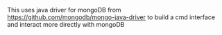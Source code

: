 This uses java driver for mongoDB from https://github.com/mongodb/mongo-java-driver to build a cmd interface and interact more directly with mongoDB
